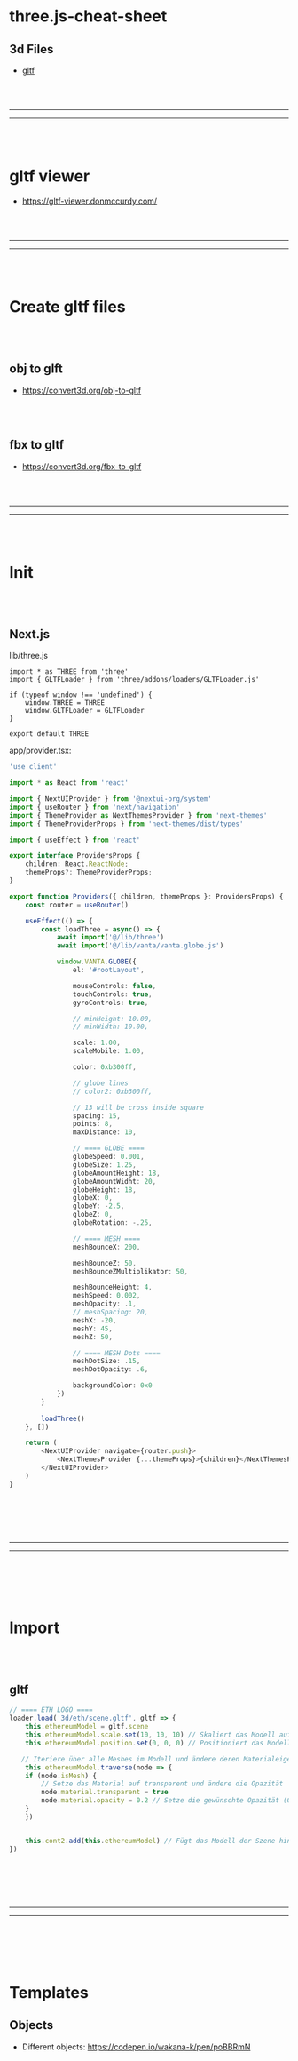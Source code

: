 # three.js-cheat-sheet


## 3d Files
- [gltf](https://www.cgtrader.com/search?free=1&keywords=headphone)


<br><br>
___
___

<br><br>


# gltf viewer
- https://gltf-viewer.donmccurdy.com/


<br><br>
___
___

<br><br>


# Create gltf files

<br><br>

## obj to glft
- https://convert3d.org/obj-to-gltf

<br><br>

## fbx to gltf
- https://convert3d.org/fbx-to-gltf






<br><br>
___
___

<br><br>

# Init

<br><br>

## Next.js

lib/three.js
```
import * as THREE from 'three'
import { GLTFLoader } from 'three/addons/loaders/GLTFLoader.js'

if (typeof window !== 'undefined') {
    window.THREE = THREE
    window.GLTFLoader = GLTFLoader
}

export default THREE
```



app/provider.tsx:
```typescript
'use client'

import * as React from 'react'

import { NextUIProvider } from '@nextui-org/system'
import { useRouter } from 'next/navigation'
import { ThemeProvider as NextThemesProvider } from 'next-themes'
import { ThemeProviderProps } from 'next-themes/dist/types'

import { useEffect } from 'react'

export interface ProvidersProps {
	children: React.ReactNode;
	themeProps?: ThemeProviderProps;
}

export function Providers({ children, themeProps }: ProvidersProps) {
    const router = useRouter()

    useEffect(() => {
        const loadThree = async() => {
            await import('@/lib/three')
            await import('@/lib/vanta/vanta.globe.js')

            window.VANTA.GLOBE({
                el: '#rootLayout',

                mouseControls: false,
                touchControls: true,
                gyroControls: true,

                // minHeight: 10.00,
                // minWidth: 10.00,

                scale: 1.00,
                scaleMobile: 1.00,

                color: 0xb300ff,

                // globe lines
                // color2: 0xb300ff,

                // 13 will be cross inside square
                spacing: 15,
                points: 8,
                maxDistance: 10,

                // ==== GLOBE ====
                globeSpeed: 0.001,
                globeSize: 1.25,
                globeAmountHeight: 18,
                globeAmountWidht: 20,
                globeHeight: 18,
                globeX: 0,
                globeY: -2.5,
                globeZ: 0,
                globeRotation: -.25,

                // ==== MESH ====
                meshBounceX: 200,

                meshBounceZ: 50,
                meshBounceZMultiplikator: 50,

                meshBounceHeight: 4,
                meshSpeed: 0.002,
                meshOpacity: .1,
                // meshSpacing: 20,
                meshX: -20,
                meshY: 45,
                meshZ: 50,

                // ==== MESH Dots ====
                meshDotSize: .15,
                meshDotOpacity: .6,

                backgroundColor: 0x0
            })
        }
        
        loadThree()
    }, [])

    return (
        <NextUIProvider navigate={router.push}>
            <NextThemesProvider {...themeProps}>{children}</NextThemesProvider>
        </NextUIProvider>
    )
}
```
















<br><br>
<br><br>
___________________________________
___________________________________
<br><br>
<br><br>

# Import

<br><br>

## gltf

```javascript
// ==== ETH LOGO ==== 
loader.load('3d/eth/scene.gltf', gltf => {
    this.ethereumModel = gltf.scene
    this.ethereumModel.scale.set(10, 10, 10) // Skaliert das Modell auf eine angemessene Größe
    this.ethereumModel.position.set(0, 0, 0) // Positioniert das Modell in der Mitte

   // Iteriere über alle Meshes im Modell und ändere deren Materialeigenschaften
    this.ethereumModel.traverse(node => {
	if (node.isMesh) {
	    // Setze das Material auf transparent und ändere die Opazität
	    node.material.transparent = true
	    node.material.opacity = 0.2 // Setze die gewünschte Opazität (0.0 bis 1.0)
	}
    })


    this.cont2.add(this.ethereumModel) // Fügt das Modell der Szene hinzu
})
```






























<br><br>
<br><br>
___________________________________
___________________________________
<br><br>
<br><br>

# Templates

## Objects
- Different objects: https://codepen.io/wakana-k/pen/poBBRmN
